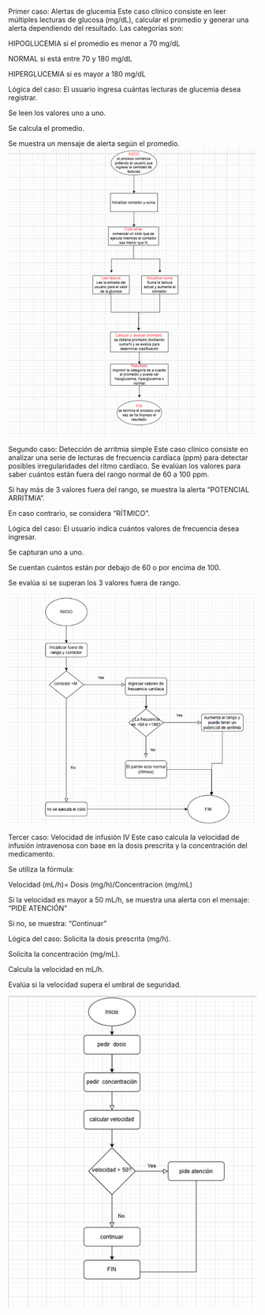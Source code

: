 Primer caso: Alertas de glucemia
Este caso clínico consiste en leer múltiples lecturas de glucosa (mg/dL), calcular el promedio y generar una alerta dependiendo del resultado.
Las categorías son:

HIPOGLUCEMIA si el promedio es menor a 70 mg/dL

NORMAL si está entre 70 y 180 mg/dL

HIPERGLUCEMIA si es mayor a 180 mg/dL

Lógica del caso:
El usuario ingresa cuántas lecturas de glucemia desea registrar.

Se leen los valores uno a uno.

Se calcula el promedio.

Se muestra un mensaje de alerta según el promedio.
![Diagrama de flujo glucosa](diagrama_glucosa.png)


Segundo caso: Detección de arritmia simple
Este caso clínico consiste en analizar una serie de lecturas de frecuencia cardíaca (ppm) para detectar posibles irregularidades del ritmo cardíaco.
Se evalúan los valores para saber cuántos están fuera del rango normal de 60 a 100 ppm.

Si hay más de 3 valores fuera del rango, se muestra la alerta “POTENCIAL ARRITMIA”.

En caso contrario, se considera “RÍTMICO”.

Lógica del caso:
El usuario indica cuántos valores de frecuencia desea ingresar.

Se capturan uno a uno.

Se cuentan cuántos están por debajo de 60 o por encima de 100.

Se evalúa si se superan los 3 valores fuera de rango.

![Diagrama de flujo Arritmia](arritmia.png)



Tercer caso: Velocidad de infusión IV
Este caso calcula la velocidad de infusión intravenosa con base en la dosis prescrita y la concentración del medicamento.

Se utiliza la fórmula:

Velocidad (mL/h)= Dosis (mg/h)/Concentracion (mg/mL)
​
 
Si la velocidad es mayor a 50 mL/h, se muestra una alerta con el mensaje:
“PIDE ATENCIÓN”

Si no, se muestra:
“Continuar”

Lógica del caso:
Solicita la dosis prescrita (mg/h).

Solicita la concentración (mg/mL).

Calcula la velocidad en mL/h.

Evalúa si la velocidad supera el umbral de seguridad.

![Diagrama de flujo glucosa](IV.png)

